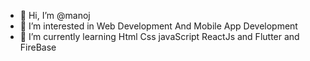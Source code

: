 - 👋 Hi, I’m @manoj
- 👀 I’m interested in Web Development And  Mobile App Development
- 🌱 I’m currently learning Html Css javaScript ReactJs and Flutter and FireBase


<!---
manojkumarcrazy/manojkumarcrazy is a ✨ special ✨ repository because its `README.md` (this file) appears on your GitHub profile.
You can click the Preview link to take a look at your changes.
--->
